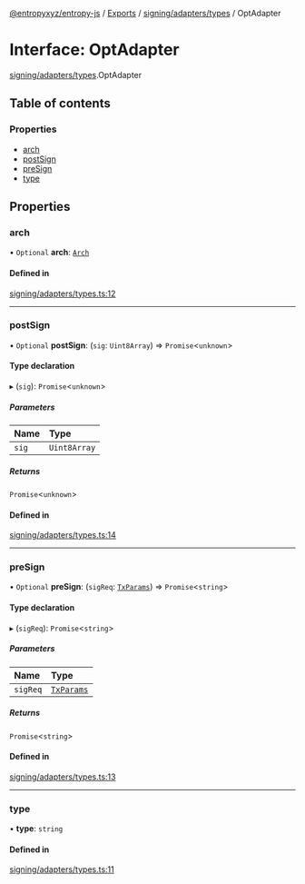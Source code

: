 [@entropyxyz/entropy-js](../README.md) / [Exports](../modules.md) / [signing/adapters/types](../modules/signing_adapters_types.md) / OptAdapter

# Interface: OptAdapter

[signing/adapters/types](../modules/signing_adapters_types.md).OptAdapter

## Table of contents

### Properties

- [arch](signing_adapters_types.OptAdapter.md#arch)
- [postSign](signing_adapters_types.OptAdapter.md#postsign)
- [preSign](signing_adapters_types.OptAdapter.md#presign)
- [type](signing_adapters_types.OptAdapter.md#type)

## Properties

### arch

• `Optional` **arch**: [`Arch`](../enums/types.Arch.md)

#### Defined in

[signing/adapters/types.ts:12](https://github.com/entropyxyz/entropy-js/blob/b4c1b9b/src/signing/adapters/types.ts#L12)

___

### postSign

• `Optional` **postSign**: (`sig`: `Uint8Array`) => `Promise`\<`unknown`\>

#### Type declaration

▸ (`sig`): `Promise`\<`unknown`\>

##### Parameters

| Name | Type |
| :------ | :------ |
| `sig` | `Uint8Array` |

##### Returns

`Promise`\<`unknown`\>

#### Defined in

[signing/adapters/types.ts:14](https://github.com/entropyxyz/entropy-js/blob/b4c1b9b/src/signing/adapters/types.ts#L14)

___

### preSign

• `Optional` **preSign**: (`sigReq`: [`TxParams`](signing.TxParams.md)) => `Promise`\<`string`\>

#### Type declaration

▸ (`sigReq`): `Promise`\<`string`\>

##### Parameters

| Name | Type |
| :------ | :------ |
| `sigReq` | [`TxParams`](signing.TxParams.md) |

##### Returns

`Promise`\<`string`\>

#### Defined in

[signing/adapters/types.ts:13](https://github.com/entropyxyz/entropy-js/blob/b4c1b9b/src/signing/adapters/types.ts#L13)

___

### type

• **type**: `string`

#### Defined in

[signing/adapters/types.ts:11](https://github.com/entropyxyz/entropy-js/blob/b4c1b9b/src/signing/adapters/types.ts#L11)
